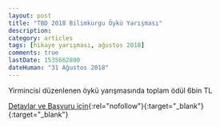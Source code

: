 ```yaml
---
layout: post
title: "TBD 2018 Bilimkurgu Öykü Yarışması"
description: 
category: articles
tags: [hikaye yarışması, ağustos 2018]
comments: true
lastDate: 1535662800
dateHuman: "31 Ağustos 2018"
---
```


Yirmincisi düzenlenen öykü yarışmasında toplam ödül 6bin TL

[Detaylar ve Başvuru için](http://www.tbd.org.tr/turkiye-bilisim-dergisi-2018-bilimkurgu-oyku-yarismasi/?utm_source=edebiyatyarismalari.com&utm_medium=affiliate){:rel="nofollow"}{:target="_blank"}{:target="_blank"}